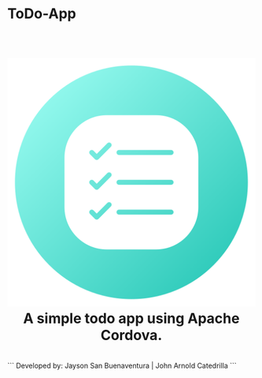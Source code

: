 # ToDo-App

<h1 align="center">
  <br>
  <a href="https://github.com/mkdirlove/ToDo-App"><img src="https://raw.githubusercontent.com/mkdirlove/ToDo-App/main/icon.png" alt="To Do"></a>
  <br>
  A simple todo app using Apache Cordova.
  <br>
</h1>
<br>
```
Developed by: Jayson San Buenaventura | John Arnold Catedrilla
```
